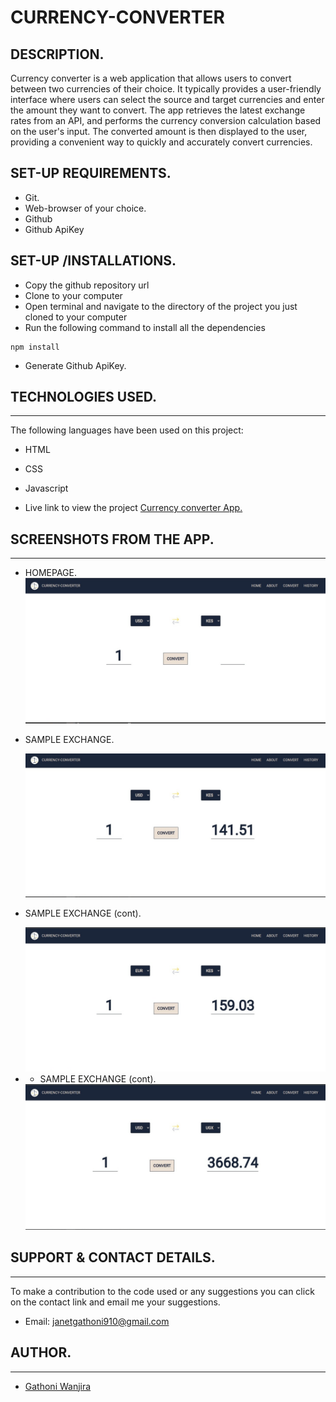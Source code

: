 # CURRENCY-CONVERTER 

## DESCRIPTION.

Currency converter is a web application that allows users to convert between two currencies of their choice. It typically provides a user-friendly interface where users can select the source and target currencies and enter the amount they want to convert. The app retrieves the latest exchange rates from an API, and performs the currency conversion calculation based on the user's input. The converted amount is then displayed to the user, providing a convenient way to quickly and accurately convert currencies.

## SET-UP REQUIREMENTS.

- Git.
- Web-browser of your choice.
- Github
- Github ApiKey

## SET-UP /INSTALLATIONS.

- Copy the github repository url
- Clone to your computer
- Open terminal and navigate to the directory of the project you just cloned to your computer
- Run the following command to install all the dependencies

```
npm install
```

- Generate Github ApiKey.

## TECHNOLOGIES USED. 
---

The following languages have been used on this project:

- HTML
- CSS
- Javascript

- Live link to view the project <a href="https://gathoni-wanjira.github.io/Currency-Converter-App/">Currency converter App.</a>

## SCREENSHOTS FROM THE APP. 
---

- HOMEPAGE.
  <img src="./images/Home.jpeg" alt="Home screenshot" />

- SAMPLE EXCHANGE. 
  
  <img src="./images/exchange3.jpeg" alt="Sample exchange screenshot" />

- SAMPLE EXCHANGE (cont). 
  
  <img src="./images//Sample%20%20Exchange.jpeg" alt="Sample exchange screenshot" />

- - SAMPLE EXCHANGE (cont). 
  
  <img src="./images//Sample%20Exchange2.jpeg" alt="Sample exchange2 screenshot" />



## SUPPORT & CONTACT DETAILS.  
---

To make a contribution to the code used or any suggestions you can click on the contact link and email me your suggestions.

- Email: janetgathoni910@gmail.com

## AUTHOR. 
---

- [Gathoni Wanjira](https://github.com/Gathoni-Wanjira)
